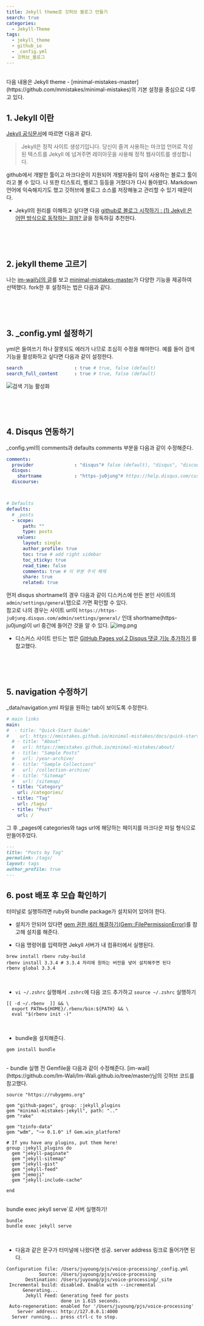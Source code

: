 ```yaml
---
title: Jekyll theme로 깃허브 블로그 만들기 
search: true
categories: 
  - Jekyll-Theme  
tags:
  - jekyll_theme
  - github_io
  - _config.yml
  - 깃허브_블로그
---
```

<br />
다음 내용은 Jekyll theme - [minimal-mistakes-master](https://github.com/mmistakes/minimal-mistakes)의 기본 설정을 중심으로 다루고 있다.
<br />

## 1. Jekyll 이란
[Jekyll 공식문서](https://jekyllrb-ko.github.io/docs/)에 따르면 다음과 같다.
> Jekyll은 정적 사이트 생성기입니다. 당신이 즐겨 사용하는 마크업 언어로 작성된 텍스트를 Jekyll 에 넘겨주면 레이아웃을 사용해 정적 웹사이트를 생성합니다.

github에서 개발한 툴이고 마크다운이 지원되어 개발자들이 많이 사용하는 블로그 툴이라고 볼 수 있다. 나 또한 티스토리, 벨로그 등등을 거쳤다가 다시 돌아왔다. Markdown 언어에 익숙해지기도 했고 깃허브에 블로그 소스를 저장해놓고 관리할 수 있기 때문이다.

* Jekyll의 원리를 이해하고 싶다면 다음 [github로 블로그 시작하기 : (1) Jekyll 은 어떤 방식으로 동작하는 걸까?
  ](https://nashory.github.io/routine/programming/2017/06/21/2_how_to_use_jekyll.html) 글을 정독하길 추천한다.

<br />
<br />
<br />

## 2. jekyll theme 고르기
나는 [im-wail님의 글](https://im-wali.github.io/githubpage/jekyll-theme/)를 보고 [minimal-mistakes-master](https://github.com/mmistakes/minimal-mistakes)가 다양한 기능을 제공하여 선택했다.
fork한 후 설정하는 법은 다음과 같다.

<br />
<br />
<br />

## 3. _config.yml 설정하기
yml은 들여쓰기 하나 잘못되도 에러가 나므로 조심히 수정을 해야한다.
예를 들어 검색 기능을 활성화하고 싶다면 다음과 같이 설정한다.
```yml
search                   : true # true, false (default)
search_full_content      : true # true, false (default)
```
![검색 기능 활성화](/assets/images/config-search-true.png)

<br />
<br />
<br />

## 4. Disqus 연동하기
_config.yml의 comments과 defaults comments 부분을 다음과 같이 수정해준다.
```yml
comments:
  provider               : "disqus"# false (default), "disqus", "discourse", "facebook", "staticman", "staticman_v2", "utterances", "giscus", "custom"
  disqus:
    shortname            : "https-ju0jung"# https://help.disqus.com/customer/portal/articles/466208-what-s-a-shortname-
  discourse:



# Defaults
defaults:
  # _posts
  - scope:
      path: ""
      type: posts
    values:
      layout: single
      author_profile: true
      toc: true # add right sidebar
      toc_sticky: true
      read_time: false
      comments: true # 이 부분 주석 해제
      share: true
      related: true
```
먼저 disqus shortname의 경우 다음과 같이 디스커스에 만든 본인 사이트의 `admin/settings/general`탭으로 가면 확인할 수 있다.
<br/>
참고로 나의 경우는 사이트 url이 `https://https-ju0jung.disqus.com/admin/settings/general/` 인데 shortname(https-ju0jung)이 url 중간에 들어간 것을 알 수 있다.
![img.png](/assets/images/disqus_site_shortname.png)




* 디스커스 사이트 만드는 법은 [GitHub Pages vol.2 Disqus 댓글 기능 추가하기](https://jh-yoon.tistory.com/25) 를 참고했다.



<br />
<br />
<br />

## 5. navigation 수정하기
_data/navigation.yml 파일을 원하는 tab이 보이도록 수정한다.
```yml
# main links
main:
#  - title: "Quick-Start Guide"
#    url: https://mmistakes.github.io/minimal-mistakes/docs/quick-start-guide/
  # - title: "About"
  #   url: https://mmistakes.github.io/minimal-mistakes/about/
  # - title: "Sample Posts"
  #   url: /year-archive/
  # - title: "Sample Collections"
  #   url: /collection-archive/
  # - title: "Sitemap"
  #   url: /sitemap/
  - title: "Category"
    url: /categories/
  - title: "Tag"
    url: /tags/
  - title: "Post"
    url: /
```

그 후 _pages에 categories와 tags url에 해당하는 페이지를 마크다운 파일 형식으로 만들어주었다. 
```markdown
---
title: "Posts by Tag"
permalink: /tags/
layout: tags
author_profile: true
---
```

## 6. post 배포 후 모습 확인하기
터미널로 실행하려면 ruby와 bundle package가 설치되어 있어야 한다.
* 설치가 안되어 있다면 [gem 권한 에러 해결하기(Gem::FilePermissionError)](https://madplay.github.io/post/file-permission-error-while-executing-gem)를 참고해 설치를 해준다.
  <br/>
- 다음 명령어를 입력하면 Jekyll 서버가 내 컴퓨터에서 실행된다.
```
brew install rbenv ruby-build
rbenv install 3.3.4 # 3.3.4 자리에 원하는 버전을 넣어 설치해주면 된다
rbenv global 3.3.4 
```
<br/>

- `vi ~/.zshrc` 실행해서 `.zshrc`에 다음 코드 추가하고 `source ~/.zshrc` 실행하기
``` 
[[ -d ~/.rbenv  ]] && \
  export PATH=${HOME}/.rbenv/bin:${PATH} && \
  eval "$(rbenv init -)"
```
<br/>

- bundle을 설치해준다.

```
gem install bundle
```
<br/>
- bundle 실행 전 Gemfile을 다음과 같이 수정해준다.
[im-wail](https://github.com/Im-Wali/Im-Wali.github.io/tree/master)님의 깃허브 코드를 참고했다.

```
source "https://rubygems.org"

gem "github-pages", group: :jekyll_plugins
gem "minimal-mistakes-jekyll", path: ".."
gem "rake"

gem "tzinfo-data"
gem "wdm", "~> 0.1.0" if Gem.win_platform?

# If you have any plugins, put them here!
group :jekyll_plugins do
  gem "jekyll-paginate"
  gem "jekyll-sitemap"
  gem "jekyll-gist"
  gem "jekyll-feed"
  gem "jemoji"
  gem "jekyll-include-cache"

end
```
<br/>
bundle exec jekyll serve`로 서버 실행하기!

```
bundle
bundle exec jekyll serve
```
<br/>

- 다음과 같은 문구가 터미널에 나왔다면 성공. server address 링크로 들어가면 된다.

```
Configuration file: /Users/juyoung/pjs/voice-processing/_config.yml
            Source: /Users/juyoung/pjs/voice-processing
       Destination: /Users/juyoung/pjs/voice-processing/_site
 Incremental build: disabled. Enable with --incremental
      Generating... 
       Jekyll Feed: Generating feed for posts
                    done in 1.615 seconds.
 Auto-regeneration: enabled for '/Users/juyoung/pjs/voice-processing'
    Server address: http://127.0.0.1:4000
  Server running... press ctrl-c to stop.

```
